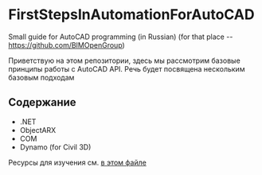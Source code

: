 # FirstStepsInAutomationForAutoCAD
Small guide for AutoCAD programming (in Russian)
(for that place -- https://github.com/BIMOpenGroup)

Приветствую на этом репозитории, здесь мы рассмотрим базовые принципы работы с AutoCAD API.
Речь будет посвящена нескольким базовым подходам

## Содержание
- .NET
- ObjectARX
- COM
- Dynamo (for Civil 3D)

Ресурсы для изучения см. [в этом файле](/Resources.md)
